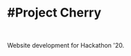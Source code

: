 <!DOCTYPE html>
<html>
<body>
<h1>#Project <span>Cherry</span></h1>
<br>
  <p>Website development for Hackathon '20.</p>
</body>
</html>

